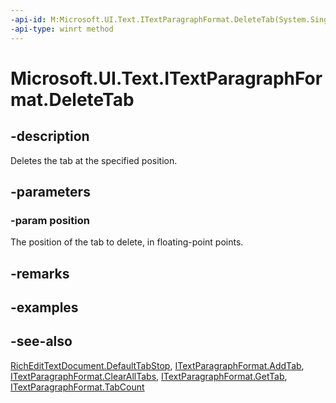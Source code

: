 ```yaml
---
-api-id: M:Microsoft.UI.Text.ITextParagraphFormat.DeleteTab(System.Single)
-api-type: winrt method
---
```


<!-- Method syntax
public void DeleteTab(System.Single position)
-->

# Microsoft.UI.Text.ITextParagraphFormat.DeleteTab

## -description
Deletes the tab at the specified position.

## -parameters
### -param position
The position of the tab to delete, in floating-point points.

## -remarks

## -examples

## -see-also
[RichEditTextDocument.DefaultTabStop](richedittextdocument_defaulttabstop.md), [ITextParagraphFormat.AddTab](itextparagraphformat_addtab_65465589.md), [ITextParagraphFormat.ClearAllTabs](itextparagraphformat_clearalltabs_28978480.md), [ITextParagraphFormat.GetTab](itextparagraphformat_gettab_1204448608.md), [ITextParagraphFormat.TabCount](itextparagraphformat_tabcount.md)
